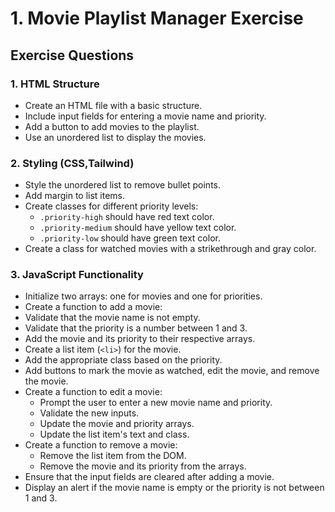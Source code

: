 # 1. Movie Playlist Manager Exercise

## Exercise Questions

### 1. HTML Structure
- Create an HTML file with a basic structure.
- Include input fields for entering a movie name and priority.
- Add a button to add movies to the playlist.
- Use an unordered list to display the movies.

### 2. Styling (CSS,Tailwind)
- Style the unordered list to remove bullet points.
- Add margin to list items.
- Create classes for different priority levels:
  - `.priority-high` should have red text color.
  - `.priority-medium` should have yellow text color.
  - `.priority-low` should have green text color.
- Create a class for watched movies with a strikethrough and gray color.

### 3. JavaScript Functionality
- Initialize two arrays: one for movies and one for priorities.
- Create a function to add a movie:
- Validate that the movie name is not empty.
- Validate that the priority is a number between 1 and 3.
- Add the movie and its priority to their respective arrays.
- Create a list item (`<li>`) for the movie.
- Add the appropriate class based on the priority.
- Add buttons to mark the movie as watched, edit the movie, and remove the movie.
- Create a function to edit a movie:
  - Prompt the user to enter a new movie name and priority.
  - Validate the new inputs.
  - Update the movie and priority arrays.
  - Update the list item's text and class.
- Create a function to remove a movie:
  - Remove the list item from the DOM.
  - Remove the movie and its priority from the arrays.
- Ensure that the input fields are cleared after adding a movie.
- Display an alert if the movie name is empty or the priority is not between 1 and 3.





